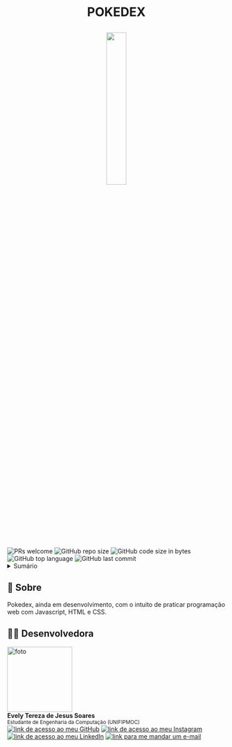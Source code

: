 <div id="top"></div>
<h1 align='center' >POKEDEX</h1>
<h2 align="center" >
    <img src='https://4.bp.blogspot.com/-UYJjvmDemn0/WT3ov0R6cpI/AAAAAAAAvgE/frFGuJ4p4Ac7umWkdZZF5qTbnKdReWP2wCLcB/s1600/landscape-1456483171-pokemon2.jpg' 
    width="30%">
</h2>
<div>
  <img src="https://img.shields.io/static/v1?label=PRs&message=welcome&color=F967BC&style=plastic&logo=" alt="PRs welcome" />
  <img alt="GitHub repo size" src="https://img.shields.io/github/repo-size/evelyt/pokedex?color=181717&logo=github&style=plastic&logoColor=181717">
  <img alt="GitHub code size in bytes" src="https://img.shields.io/github/languages/code-size/evelyt/pokedex?logo=github&style=plastic&color=181717&logoColor=181717">
  <img alt="GitHub top language" src="https://img.shields.io/github/languages/top/evelyt/pokedex?color=dd571c&logo=html5&style=plastic">
  <img alt="GitHub last commit" src="https://img.shields.io/github/last-commit/evelyt/pokedex?color=181717&logoColor=181717&logo=github&style=plastic">
  </div>
  
  <details>
    <summary>Sumário</summary>
    <ol>
        <li><a href="#pushpin-sobre">Sobre</a></li>
        <li><a href="#hammer_and_wrench-funcionalidades">Funcionalidades</a></li>
        <li><a href="#computer-tecnologias-e-recursos-utilizados">Tecnologias e recursos utilizados</a></li>
            </ul>
        </li>
        <li><a href="#woman_technologist-desenvolvedora">Desenvolvedora</a></li>
    </ol>
</details>

## :pushpin: Sobre
Pokedex, ainda em desenvolvimento, com o intuito de praticar programação web com Javascript, HTML e CSS.

## :woman_technologist: Desenvolvedora

<img src="https://avatars.githubusercontent.com/u/86385188?v=4" width="150px" alt="foto"/>
</br>
<strong>Evely Tereza de Jesus Soares</strong>
</br>
<sup>Estudante de Engenharia da Computação (UNIFIPMOC)</sup>
</br>
<a href="https://github.com/evelyt"><img src="https://img.shields.io/static/v1?label&message=evelyt&color=181717&style=plastic&logo=github" alt="link de acesso ao meu GitHub" /></a>
<a href="https://www.instagram.com/tereza.evely/"><img src="https://img.shields.io/static/v1?label&message=tereza.evely&color=whitesmoke&style=plastic&logo=instagram" alt="link de acesso ao meu Instagram" /></a>
<a href="https://www.linkedin.com/in/evely-tereza-518a18215/"><img src="https://img.shields.io/static/v1?label&message=/in/evelytereza&color=0A66C2&style=plastic&logo=linkedin" alt="link de acesso ao meu LinkedIn" /></a>
<a href="mailto:terezaevely@gmail.com"><img src="https://img.shields.io/static/v1?label&message=terezaevely@gmail.com&color=whitesmoke&style=plastic&logo=gmail" alt="link para me mandar um e-mail" /></a>
